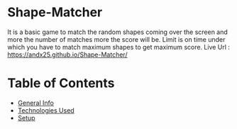 # Shape-Matcher
It is a basic game to match the random shapes coming over the screen and more the number of matches more the score will be. Limit is on time under which you have to match maximum shapes to get maximum score. Live Url : https://andx25.github.io/Shape-Matcher/


# Table of Contents
* [General Info](#general-info)
* [Technologies Used](#technologies-used)
* [Setup](#setup)
